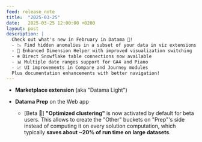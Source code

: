 ```yaml
---
feed: release_note
title:  "2025-03-25"
date:   2025-03-25 12:00:00 +0200
layout: post
description: |
  Check out what's new in February in Datama 🌟!
  - 📉 Find hidden anomalies in a subset of your data in viz extensions
  - 🔄 Enhanced Dimension Helper with improved visualization switching
  - ❄️ Direct Snowflake table connections now available
  - 📊 Multiple date ranges support for GA4 and Piano
  - 📈 UI improvements in Compare and Journey modules
  Plus documentation enhancements with better navigation!
---
```



* **Marketplace extension** (aka "Datama Light")

* **Datama Prep** on the Web app

  * [Beta 🧪] **"Optimized clustering"** is now activated by default for beta users. This allows to create the "Other" buckets on "Prep"'s side instead of computing it on every solution computation, which typically **saves about ~20% of run time on large datasets**.

